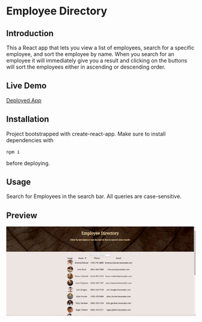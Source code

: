 
# Employee Directory
## Introduction
This a React app that lets you view a list of employees, search for a specific employee, and sort the employee by name. When you search for an employee it will immediately give you a result and clicking on the buttons will sort the employees either in ascending or descending order.

## Live Demo
[Deployed App](https://acruhf.github.io/Employee-Directory/)

## Installation
Project bootstrapped with create-react-app. Make sure to install dependencies with 
```
npm i
```
before deploying.

## Usage
Search for Employees in the search bar. All queries are case-sensitive.
## Preview
![Screenshot](/screenshots/screenshotdirectory.png)